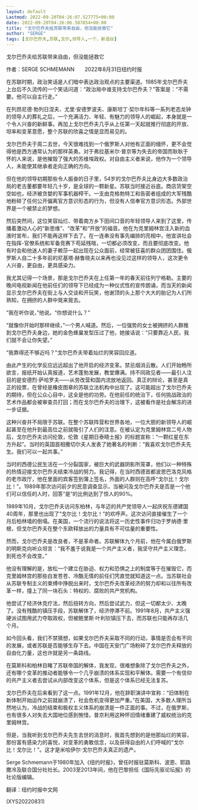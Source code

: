 ```yaml
---
layout: default
Lastmod: 2022-09-20T04:26:07.527775+00:00
date: 2022-09-20T04:26:06.587854+00:00
title: "戈尔巴乔夫给苏联带来自由，但没能拯救它"
author: "SERGE"
tags: [戈尔巴乔夫,苏联,戈尔,领导人,一个，新语丝]
---
```


戈尔巴乔夫给苏联带来自由，但没能拯救它

作者：SERGE SCHMEMANN　　2022年8月31日纽约时报

在苏联时期，政治笑话是人们暗中表达政治观点的主要渠道。1985年戈尔巴乔夫上台后不久流传的一个笑话问道：“政治局中谁支持戈尔巴乔夫？”答案是：“不需要。他可以自主行走。”

在列昂尼德·勃列日涅夫、尤里·安德罗波夫、康斯坦丁·契尔年科等一系列老态龙钟的领导人的葬礼之后，一个充满活力、年轻、有魅力的领导人的崛起，本身就是一个令人兴奋的新鲜事。再加上戈尔巴乔夫几乎从上任第一天起就推行彻底的开放、坦率和变革意愿，整个苏联的欣喜之情是显而易见的。

戈尔巴乔夫于周二去世，今天很难找到一个俄罗斯人对他有正面的缅怀，更不会觉得他是西方通常认为的那样英勇。对于弗拉基米尔·普京等为失去的帝国而耿耿于怀的人来说，是他摧毁了强大的苏维埃政权。对自由主义者来说，他作为一个领导人，未能使其继承者走向正确的方向。

但在他的领导初期那些令人振奋的日子里，54岁的戈尔巴乔夫比身边大多数政治局的老古董都要年轻几十岁，是全球的一颗新星。苏联当时接近谷底。商店货架空空如也，经济被贪婪的军事机器榨干。一支由克格勃特工和告密者组成的大军残酷地粉碎了任何公开偏离官方意识形态的行为，但没有人信奉官方意识形态。外部世界是一个被禁止的梦想。

然后突然间，这位笑容灿烂、带着南方乡下田间口音的年轻领导人来到了这里，传播着激动人心的“新思维”、“改革”和“开放”的福音。他在为克里姆林宫注入新的血液时宣布，我们不能再这样下去了。在一连串没有事先编排的亮相中，他宣讲社会在指挥-官僚系统和军备竞赛下苟延残喘，一切都必须改变，而且要彻底改变。他有时会和他迷人的妻子赖莎一起出现在公众面前，经常被狂喜的群众团团围住。俄罗斯人自二十多年前的尼基塔·赫鲁晓夫以来再也没见过这样的领导人，这次更令人兴奋，更自由，更具感染力。

我尤其记得一个场景，那是戈尔巴乔夫在上任第一年的春天前往列宁格勒。主要的晚间电视新闻在他前任们的领导下已经成为一种仪式性的宣传朗诵，而当天的新闻显示戈尔巴乔夫在街上与人交谈和开玩笑，他谢顶的头上那个大大的胎记为人们所熟知，在拥挤的人群中晃来晃去。

“我在听你说，”他说。“你想说什么？”

“就像你开始时那样继续，”一个男人喊道。然后，一位强势的女士被拥挤的人群推到戈尔巴乔夫身边，她的金色蜂巢发型压过了他，她接话说：“只要靠近人民，我们就不会让你失望。”

“我靠得还不够近吗？”戈尔巴乔夫带着灿烂的笑容回应道。

由此产生的化学反应远远超出了他开启的经济变革。禁忌烟消云散。人们开始畅所欲言，报纸开始认真报道，艺术蓬勃发展，教堂爆满。持不同政见者——最引人注目的是安德烈·萨哈罗夫——从劳改营和国内流放地返回。真正的辩论，甚至是真正的投票，在曾经是橡皮图章的苏联立法机构中出现了。这可能超出了戈尔巴乔夫的期待，但在公众心目中，这全是他的功劳。在他前任的统治下，任何挑战政治的艺术作品都会被审查员打回；而在戈尔巴乔夫的治理下，这被看作是社会解冻的进一步证据。

这种兴奋并不局限于苏联。在整个苏联阵营和世界各地，一位大胆的新领导人的崛起甚至在他升到最高位之前就吸引了人们的注意。在被认定为克里姆林宫二号人物后，戈尔巴乔夫访问伦敦，伦敦《星期日泰晤士报》的标题宣称：“一颗红星在东方升起”。当时的英国首相撒切尔夫人发表了她著名的判断：“我喜欢戈尔巴乔夫先生。我们可以一起共事。”

当时的西德公民生活在一个分裂国家，被巨大的武器阴影所笼罩，他们以一种特殊的热情迎接戈尔巴乔夫结束冷战的努力。我记得，在当时西德首都波恩巴洛克风格的老市政厅，他在里面的宾客签到簿上签名，外面的人群则在高呼“戈尔比！戈尔比！”。1989年那次访问前夕的民意调查显示，当被问及戈尔巴乔夫是否是一个他们可以信任的人时，回答“是”的比例达到了惊人的90%。

1989年10月，戈尔巴乔夫访问东柏林，与年迈的共产党领导人一起庆祝东德建国40周年，那里也出现了“戈尔比！戈尔比！”的欢呼声。这次访问直接催生了一个月后柏林墙的倒塌。在美国，一个流行的说法将这一历史性事件归功于罗纳德·里根，但戈尔巴乔夫在整个东欧释放出的力量具有不可估量的重要性。

然而，戈尔巴乔夫是改良者，不是革命者。苏联解体九个月前，他在今属白俄罗斯的明斯克向听众坦言：“我不羞于说我是一个共产主义者，我坚守共产主义理念，到死也不会改变。”

他没有理解的是，放松一个建立在胁迫、权力和恐惧之上的制度等于在摧毁它，而克里姆林宫的那些白发苍苍、冷酷无情的前任们凭直觉就知道这一点。当苏联社会从苏联专制主义的束缚中挣脱出来时，戈尔巴乔夫改革经济的努力却和以往所有改革一样，撞上了同一块石头：特权的、腐败的共产党机构。

他尝试了经济休克疗法，然后扭转方向，然后尝试武力，但这一切都太少、太晚了。没有残酷的镇压手段，苏联解体了，经济停滞不前。1991年8月，共产主义强硬派试图用武力夺取政权，但被鲍里斯·叶利钦镇压下去，而苏联也只能再存活几个月。

如今回头看，我们不禁猜想，如果戈尔巴乔夫采取不同的行动，事情是否会有不同的发展，或者苏联是否能够生存下去。中国在天安门广场粉碎了戈尔巴乔夫释放的自由化力量，这也许就是另一条路线。

在莫斯科和柏林目睹了苏联帝国的解体，我发现，很难想象除了戈尔巴乔夫之外，还有哪个变革的推动者能够令一个几乎崩溃的体系实现和平解体。需要一个有信仰的共产主义者去尝试从内部改变这个体系，但是这个体系已经无法复苏。

戈尔巴乔夫在后来看到了这一点。1991年12月，他在辞职演讲中宣称：“旧体制在新体制开始运作之前就崩溃了，社会危机变得更加严重。”在美国，大多数人理所当然地认为，冷战的结束和极权主义体系的崩溃是一件正面的事。不过，在俄罗斯，也有很多人对失去大国地位感到惋惜，普京利用这种怀旧情绪重建了威权统治的克里姆林宫。

但是，当我听到戈尔巴乔夫先生去世的消息时，我首先想到的是他那灿烂的笑容，那份富有感染力的喜悦，对变革的勇敢信念，以及获得自由的人们呼喊的“戈尔比！戈尔比！”。这才是米哈伊尔·戈尔巴乔夫真正的遗产。

Serge Schmemann于1980年加入《纽约时报》，曾任时报驻莫斯科、波恩、耶路撒冷及联合国分社社长。2003至2013年间，他在巴黎担任《国际先驱论坛报》的社论版编辑。

翻译：纽约时报中文网

(XYS20220831)

